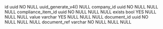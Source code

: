 id	uuid	NO	NULL	uuid_generate_v4()		NULL
company_id	uuid	NO	NULL	NULL		NULL
compliance_item_id	uuid	NO	NULL	NULL		NULL
exists	bool	YES	NULL	NULL		NULL
value	varchar	YES	NULL	NULL		NULL
document_id	uuid	NO	NULL	NULL		NULL
document_ref	varchar	NO	NULL	NULL		NULL